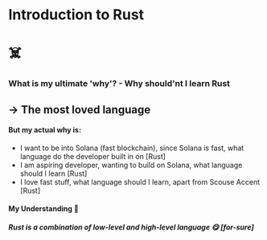# Introduction to Rust
# ☠️
### What is my ultimate 'why'? - Why should'nt I learn Rust
## -> The most loved language 
 

#### But my actual why is:
- I want to be into Solana (fast blockchain), since Solana is fast, what language do the developer built in on [Rust]
- I am aspiring developer, wanting to build on Solana, what language should I learn [Rust]
- I love fast stuff, what language should I learn, apart from Scouse Accent [Rust]

#### My Understanding 🧐
##### Rust is a combination of low-level and high-level language 😋 [for-sure]